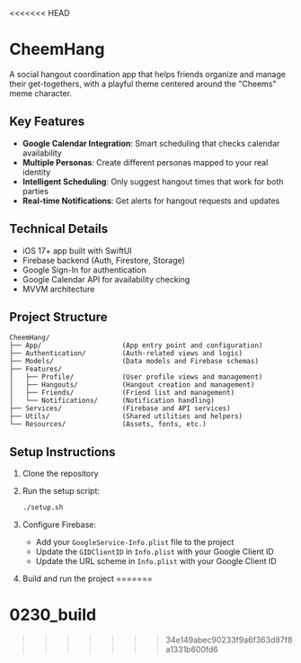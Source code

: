 <<<<<<< HEAD
# CheemHang

A social hangout coordination app that helps friends organize and manage their get-togethers, with a playful theme centered around the "Cheems" meme character.

## Key Features

- **Google Calendar Integration**: Smart scheduling that checks calendar availability
- **Multiple Personas**: Create different personas mapped to your real identity
- **Intelligent Scheduling**: Only suggest hangout times that work for both parties
- **Real-time Notifications**: Get alerts for hangout requests and updates

## Technical Details

- iOS 17+ app built with SwiftUI
- Firebase backend (Auth, Firestore, Storage)
- Google Sign-In for authentication
- Google Calendar API for availability checking
- MVVM architecture

## Project Structure

```
CheemHang/
├── App/                    (App entry point and configuration)
├── Authentication/         (Auth-related views and logic)
├── Models/                 (Data models and Firebase schemas)
├── Features/
│   ├── Profile/            (User profile views and management)
│   ├── Hangouts/           (Hangout creation and management)
│   ├── Friends/            (Friend list and management)
│   └── Notifications/      (Notification handling)
├── Services/               (Firebase and API services)
├── Utils/                  (Shared utilities and helpers)
└── Resources/              (Assets, fonts, etc.)
```

## Setup Instructions

1. Clone the repository
2. Run the setup script:
   ```bash
   ./setup.sh
   ```
3. Configure Firebase:
   - Add your `GoogleService-Info.plist` file to the project
   - Update the `GIDClientID` in `Info.plist` with your Google Client ID
   - Update the URL scheme in `Info.plist` with your Google Client ID

4. Build and run the project 
=======
# 0230_build
>>>>>>> 34e149abec90233f9a6f363d87f8a1331b600fd6
